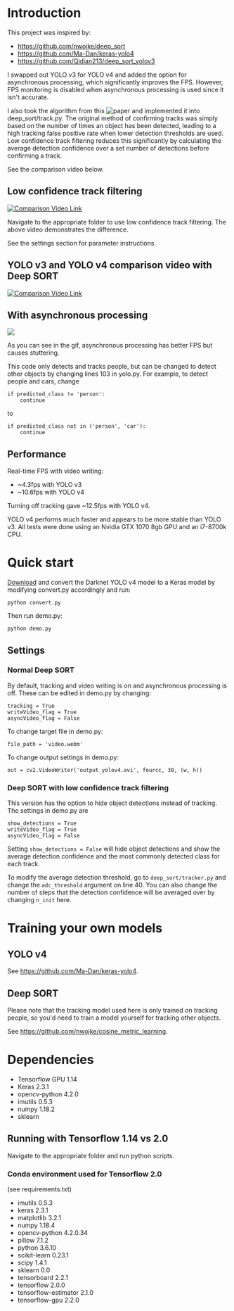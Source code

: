# Introduction
This project was inspired by:
* https://github.com/nwojke/deep_sort
* https://github.com/Ma-Dan/keras-yolo4
* https://github.com/Qidian213/deep_sort_yolov3

I swapped out YOLO v3 for YOLO v4 and added the option for asynchronous processing, which significantly improves
the FPS. However, FPS monitoring is disabled when asynchronous processing is used since it isn't accurate.

I also took the algorithm from this ![paper](https://www.researchgate.net/publication/337541842_Vehicle_Tracking_Using_Deep_SORT_with_Low_Confidence_Track_Filtering) and implemented it into deep_sort/track.py.
The original method of confirming tracks was simply based on the number of times an object has been detected, leading to a high tracking false positive rate when lower detection thresholds are used. Low confidence track filtering reduces this significantly by calculating the average detection confidence over a set number of detections before confirming a track.

See the comparison video below.

## Low confidence track filtering
[![Comparison Video Link](https://img.youtube.com/vi/01Geud6GmB4/0.jpg)](https://youtu.be/01Geud6GmB4)

Navigate to the appropriate folder to use low confidence track filtering. The above video demonstrates the difference.

See the settings section for parameter instructions.

## YOLO v3 and YOLO v4 comparison video with Deep SORT
[![Comparison Video Link](https://img.youtube.com/vi/_8WkO3hVOlY/0.jpg)](https://youtu.be/_8WkO3hVOlY)

## With asynchronous processing
![](gifs/async_example.gif)

As you can see in the gif, asynchronous processing has better FPS but causes stuttering.

This code only detects and tracks people, but can be changed to detect other objects by changing lines 103 in yolo.py. For example, to detect people and cars, change
```
if predicted_class != 'person':
    continue
```
to
```
if predicted_class not in ('person', 'car'):
    continue
```

## Performance
Real-time FPS with video writing:
* ~4.3fps with YOLO v3
* ~10.6fps with YOLO v4

Turning off tracking gave ~12.5fps with YOLO v4.

YOLO v4 performs much faster and appears to be more stable than YOLO v3. All tests were done using an Nvidia GTX 1070 8gb GPU
 and an i7-8700k CPU.

# Quick start
[Download](https://drive.google.com/open?id=1cewMfusmPjYWbrnuJRuKhPMwRe_b9PaT) and convert the Darknet YOLO v4 model  to a Keras model by modifying convert.py accordingly and run:
```
python convert.py
```
Then run demo.py:
```
python demo.py
```

## Settings

### Normal Deep SORT
By default, tracking and video writing is on and asynchronous processing is off. These can be edited in demo.py by changing:
```
tracking = True
writeVideo_flag = True
asyncVideo_flag = False
```

To change target file in demo.py:
```
file_path = 'video.webm'
```

To change output settings in demo.py:
```
out = cv2.VideoWriter('output_yolov4.avi', fourcc, 30, (w, h))
```

### Deep SORT with low confidence track filtering
This version has the option to hide object detections instead of tracking. The settings in demo.py are
```
show_detections = True
writeVideo_flag = True
asyncVideo_flag = False
```

Setting `show_detections = False` will hide object detections and show the average detection confidence and the most commonly detected class for each track.

To modify the average detection threshold, go to `deep_sort/tracker.py` and change the `adc_threshold` argument on line 40. You can also change the number of steps that the detection confidence will be averaged over by changing `n_init` here.

# Training your own models
## YOLO v4
See https://github.com/Ma-Dan/keras-yolo4.

## Deep SORT
Please note that the tracking model used here is only trained on tracking people, so you'd need to train a model yourself for tracking other objects.

See https://github.com/nwojke/cosine_metric_learning.

# Dependencies
* Tensorflow GPU 1.14
* Keras 2.3.1
* opencv-python 4.2.0
* imutils 0.5.3
* numpy 1.18.2
* sklearn

## Running with Tensorflow 1.14 vs 2.0
Navigate to the appropriate folder and run python scripts. 

### Conda environment used for Tensorflow 2.0
(see requirements.txt)
* imutils                   0.5.3                    
* keras                     2.3.1                    
* matplotlib                3.2.1                    
* numpy                     1.18.4                   
* opencv-python             4.2.0.34                 
* pillow                    7.1.2                    
* python                    3.6.10               
* scikit-learn              0.23.1                   
* scipy                     1.4.1                    
* sklearn                   0.0                     
* tensorboard               2.2.1                    
* tensorflow                2.0.0                    
* tensorflow-estimator      2.1.0                    
* tensorflow-gpu            2.2.0                    
